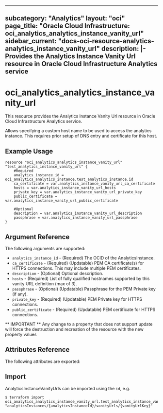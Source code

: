 
---
subcategory: "Analytics"
layout: "oci"
page_title: "Oracle Cloud Infrastructure: oci_analytics_analytics_instance_vanity_url"
sidebar_current: "docs-oci-resource-analytics-analytics_instance_vanity_url"
description: |-
  Provides the Analytics Instance Vanity Url resource in Oracle Cloud Infrastructure Analytics service
---

# oci_analytics_analytics_instance_vanity_url
This resource provides the Analytics Instance Vanity Url resource in Oracle Cloud Infrastructure Analytics service.

Allows specifying a custom host name to be used to access the analytics instance.  This requires prior setup of DNS entry and certificate
for this host.


## Example Usage

```hcl
resource "oci_analytics_analytics_instance_vanity_url" "test_analytics_instance_vanity_url" {
	#Required
	analytics_instance_id = oci_analytics_analytics_instance.test_analytics_instance.id
	ca_certificate = var.analytics_instance_vanity_url_ca_certificate
	hosts = var.analytics_instance_vanity_url_hosts
	private_key = var.analytics_instance_vanity_url_private_key
	public_certificate = var.analytics_instance_vanity_url_public_certificate

	#Optional
	description = var.analytics_instance_vanity_url_description
	passphrase = var.analytics_instance_vanity_url_passphrase
}
```

## Argument Reference

The following arguments are supported:

* `analytics_instance_id` - (Required) The OCID of the AnalyticsInstance. 
* `ca_certificate` - (Required) (Updatable) PEM CA certificate(s) for HTTPS connections. This may include multiple PEM certificates. 
* `description` - (Optional) Optional description. 
* `hosts` - (Required) List of fully qualified hostnames supported by this vanity URL definition (max of 3). 
* `passphrase` - (Optional) (Updatable) Passphrase for the PEM Private key (if any). 
* `private_key` - (Required) (Updatable) PEM Private key for HTTPS connections. 
* `public_certificate` - (Required) (Updatable) PEM certificate for HTTPS connections. 


** IMPORTANT **
Any change to a property that does not support update will force the destruction and recreation of the resource with the new property values

## Attributes Reference

The following attributes are exported:


## Import

AnalyticsInstanceVanityUrls can be imported using the `id`, e.g.

```
$ terraform import oci_analytics_analytics_instance_vanity_url.test_analytics_instance_vanity_url "analyticsInstances/{analyticsInstanceId}/vanityUrls/{vanityUrlKey}" 
```

